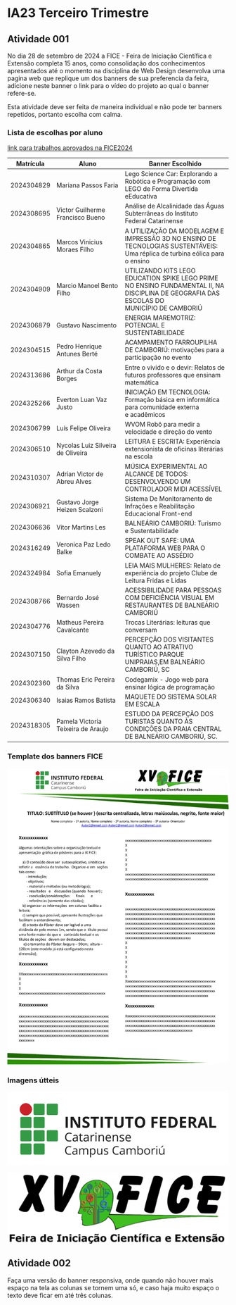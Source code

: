 # IA23 Terceiro Trimestre

## Atividade 001

No dia 28 de setembro de 2024 a FICE - Feira de Iniciação Científica e Extensão completa 15 anos, como consolidação dos conhecimentos apresentados até o momento na disciplina de Web Design desenvolva uma pagina web que replique um dos banners de sua preferencia da feira, adicione neste banner o link para o vídeo do projeto ao qual o banner refere-se.

Esta atividade deve ser feita de maneira individual e não pode ter banners repetidos, portanto escolha com calma.

### Lista de escolhas por aluno

[link para trabalhos aprovados na FICE2024](https://www.camboriu.ifc.edu.br/editais/wp-content/uploads/sites/15/2024/09/Edital_XV_FICE_2024_-_Edital_29-2024-RESULTADO_FINAL.pdf)

| Matrícula  | Aluno                             | Banner Escolhido |
|------------|-----------------------------------|------------------|
| 2024304829 | Mariana Passos Faria              | Lego Science Car: Explorando a Robótica e Programação com LEGO de Forma Divertida eEducativa |
| 2024308695 | Victor Guilherme Francisco Bueno  | Análise de Alcalinidade das Águas Subterrâneas do Instituto Federal Catarinense |
| 2024304865 | Marcos Vinicius Moraes Filho      | A UTILIZAÇÃO DA MODELAGEM E IMPRESSÃO 3D NO ENSINO DE TECNOLOGIAS SUSTENTÁVEIS: Uma réplica de turbina eólica para o ensino |
| 2024304909 | Marcio Manoel Bento Filho         | UTILIZANDO KITS LEGO EDUCATION SPIKE LEGO PRIME NO ENSINO FUNDAMENTAL II, NA DISCIPLINA DE GEOGRAFIA DAS ESCOLAS DO MUNICÍPIO DE CAMBORIÚ |
| 2024306879 | Gustavo Nascimento                | ENERGIA MAREMOTRIZ: POTENCIAL E SUSTENTABILIDADE |
| 2024304515 | Pedro Henrique Antunes Berté      | ACAMPAMENTO FARROUPILHA DE CAMBORIÚ: motivações para a participação no evento |
| 2024313686 | Arthur da Costa Borges            | Entre o vivido e o devir: Relatos de futuros professores que ensinam matemática |
| 2024325266 | Everton Luan Vaz Justo            | INICIAÇÃO EM TECNOLOGIA: Formação básica em informática para comunidade externa e acadêmicos |
| 2024306799 | Luís Felipe Oliveira              | WVOM Robô para medir a velocidade e direção do vento |
| 2024306510 | Nycolas Luiz Silveira de Oliveira | LEITURA E ESCRITA: Experiência extensionista de oficinas literárias na escola |
| 2024310307 | Adrian Victor de Abreu Alves      | MÚSICA EXPERIMENTAL AO ALCANCE DE TODOS: DESENVOLVENDO UM CONTROLADOR MIDI ACESSÍVEL |
| 2024306921 | Gustavo Jorge Heizen Scalzoni     | Sistema De Monitoramento de Infrações e Reabilitação Educacional Front-end |
| 2024306636 | Vitor Martins Les                 | BALNEÁRIO CAMBORIÚ: Turismo e Sustentabilidade |
| 2024316249 | Veronica Paz Ledo Balke           | SPEAK OUT SAFE: UMA PLATAFORMA WEB PARA O COMBATE AO ASSÉDIO |
| 2024324984 | Sofia Emanuely                    | LEIA MAIS MULHERES: Relato de experiência do projeto Clube de Leitura Fridas e Lidas |
| 2024308766 | Bernardo José Wassen              | ACESSIBILIDADE PARA PESSOAS COM DEFICIÊNCIA VISUAL EM RESTAURANTES DE BALNEÁRIO CAMBORIÚ |
| 2024304776 | Matheus Pereira Cavalcante        | Trocas Literárias: leituras que conversam |
| 2024307150 | Clayton Azevedo da Silva Filho    | PERCEPÇÃO DOS VISITANTES QUANTO AO ATRATIVO TURÍSTICO PARQUE UNIPRAIAS,EM BALNEÁRIO CAMBORIÚ, SC |
| 2024302360 | Thomas Eric Pereira da Silva      | Codegamix - Jogo web para ensinar lógica de programação |
| 2024306340 | Isaias Ramos Batista              | MAQUETE DO SISTEMA SOLAR EM ESCALA |
| 2024318305 | Pamela Victoria Teixeira de Araujo | ESTUDO DA PERCEPÇÃO DOS TURISTAS QUANTO ÀS CONDIÇÕES DA PRAIA CENTRAL DE BALNEÁRIO CAMBORIÚ, SC. |

### Template dos banners FICE

![asfds](docs_assets/FICE_XV_2024_Modelo_banner.jpg)

### Imagens útteis

![logo ifc](docs_assets/Logo_IFC_horizontal_Camboriu.png)

![logo xv fice](docs_assets/banner_FICE_2024_XV.png)

## Atividade 002

Faça uma versão do banner responsiva, onde quando não houver mais espaço na tela as colunas se tornem uma só, e caso haja muito espaço o texto deve ficar em até três colunas.
